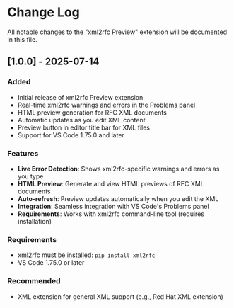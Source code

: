 # Change Log

All notable changes to the "xml2rfc Preview" extension will be documented in
this file.

## [1.0.0] - 2025-07-14

### Added

- Initial release of xml2rfc Preview extension
- Real-time xml2rfc warnings and errors in the Problems panel
- HTML preview generation for RFC XML documents
- Automatic updates as you edit XML content
- Preview button in editor title bar for XML files
- Support for VS Code 1.75.0 and later

### Features

- **Live Error Detection**: Shows xml2rfc-specific warnings and errors as you
  type
- **HTML Preview**: Generate and view HTML previews of RFC XML documents
- **Auto-refresh**: Preview updates automatically when you edit the XML
- **Integration**: Seamless integration with VS Code's Problems panel
- **Requirements**: Works with xml2rfc command-line tool (requires installation)

### Requirements

- xml2rfc must be installed: `pip install xml2rfc`
- VS Code 1.75.0 or later

### Recommended

- XML extension for general XML support (e.g., Red Hat XML extension)
